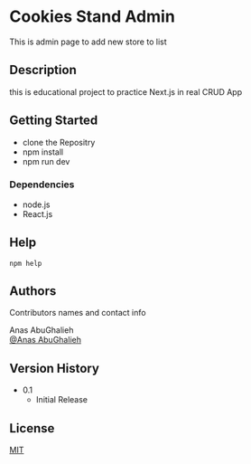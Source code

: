 # Cookies Stand Admin

This is admin page to add new store to list

## Description

this is educational project to practice Next.js in real CRUD App


## Getting Started

+ clone the Repositry
+ npm install 
+ npm run dev

### Dependencies

* node.js
* React.js


## Help

```
npm help  

```

## Authors

Contributors names and contact info

Anas AbuGhalieh  
[@Anas AbuGhalieh](https://github.com/agc)

## Version History

* 0.1
    * Initial Release

## License

[MIT](https://choosealicense.com/licenses/mit/)


